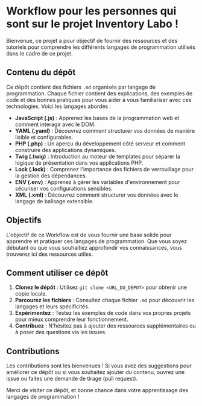 # Workflow pour les personnes qui sont sur le projet Inventory Labo !

Bienvenue, ce projet a pour objectif de fournir des ressources et des tutoriels pour comprendre les différents langages de programmation utilisés dans le cadre de ce projet. 

## Contenu du dépôt

Ce dépôt contient des fichiers `.md` organisés par langage de programmation. Chaque fichier contient des explications, des exemples de code et des bonnes pratiques pour vous aider à vous familiariser avec ces technologies. Voici les langages abordés :

- **JavaScript (.js)** : Apprenez les bases de la programmation web et comment interagir avec le DOM.
- **YAML (.yaml)** : Découvrez comment structurer vos données de manière lisible et configurables.
- **PHP (.php)** : Un aperçu du développement côté serveur et comment construire des applications dynamiques.
- **Twig (.twig)** : Introduction au moteur de templates pour séparer la logique de présentation dans vos applications PHP.
- **Lock (.lock)** : Comprenez l'importance des fichiers de verrouillage pour la gestion des dépendances.
- **ENV (.env)** : Apprenez à gérer les variables d'environnement pour sécuriser vos configurations sensibles.
- **XML (.xml)** : Découvrez comment structurer vos données avec le langage de balisage extensible.

## Objectifs

L'objectif de ce Workflow est de vous fournir une base solide pour apprendre et pratiquer ces langages de programmation. Que vous soyez débutant ou que vous souhaitiez approfondir vos connaissances, vous trouverez ici des ressources utiles.

## Comment utiliser ce dépôt

1. **Clonez le dépôt** : Utilisez `git clone <URL_DU_DEPOT>` pour obtenir une copie locale.
2. **Parcourez les fichiers** : Consultez chaque fichier `.md` pour découvrir les langages et leurs spécificités.
3. **Expérimentez** : Testez les exemples de code dans vos propres projets pour mieux comprendre leur fonctionnement.
4. **Contribuez** : N'hésitez pas à ajouter des ressources supplémentaires ou à poser des questions via les issues.

## Contributions

Les contributions sont les bienvenues ! Si vous avez des suggestions pour améliorer ce dépôt ou si vous souhaitez ajouter du contenu, ouvrez une issue ou faites une demande de tirage (pull request).

Merci de visiter ce dépôt, et bonne chance dans votre apprentissage des langages de programmation !
